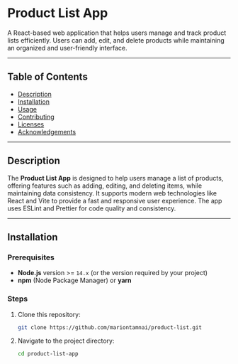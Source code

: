# Product List App

A React-based web application that helps users manage and track product lists efficiently. Users can add, edit, and delete products while maintaining an organized and user-friendly interface.

---

## Table of Contents

- [Description](#description)
- [Installation](#installation)
- [Usage](#usage)
- [Contributing](#contributing)
- [Licenses](#licenses)
- [Acknowledgements](#acknowledgements)

---

## Description

The **Product List App** is designed to help users manage a list of products, offering features such as adding, editing, and deleting items, while maintaining data consistency. It supports modern web technologies like React and Vite to provide a fast and responsive user experience. The app uses ESLint and Prettier for code quality and consistency.

---

## Installation

### Prerequisites

- **Node.js** version >= `14.x` (or the version required by your project)
- **npm** (Node Package Manager) or **yarn**

### Steps

1. Clone this repository:

   ```bash
   git clone https://github.com/mariontamnai/product-list.git

   ```

2. Navigate to the project directory:
   ```bash
   cd product-list-app
   ```
